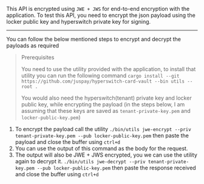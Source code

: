 This API is encrypted using `JWE + JWS` for end-to-end encryption with the application. To test this API, you need to encrypt the json payload using the locker public key and hyperswitch private key for signing.

---


You can follow the below mentioned steps to encrypt and decrypt the payloads as required



> Prerequisites
>
> You need to use the utility provided with the application, to install that utility you can run the following command
> `cargo install --git https://github.com/juspay/hyperswitch-card-vault --bin utils --root .`
>
> You would also need the hyperswitch(tenant) private key and locker public key, while encrypting the payload
> (in the steps below, I am assuming that these keys are saved as `tenant-private-key.pem` and `locker-public-key.pem`)




1. To encrypt the payload call the utility
   `./bin/utils jwe-encrypt --priv tenant-private-key.pem --pub locker-public-key.pem`
   then paste the payload and close the buffer using `ctrl+d`
2. You can use the output of this command as the body for the request.
3. The output will also be JWE + JWS encrypted, you we can use the utility again to decrypt it.
   `./bin/utils jwe-decrypt --priv tenant-private-key.pem --pub locker-public-key.pem`
   then paste the response received and close the buffer using `ctrl+d`
